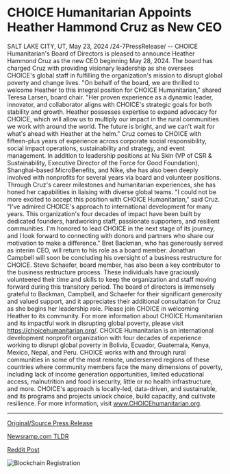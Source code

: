 # CHOICE Humanitarian Appoints Heather Hammond Cruz as New CEO

SALT LAKE CITY, UT, May 23, 2024 /24-7PressRelease/ -- CHOICE Humanitarian's Board of Directors is pleased to announce Heather Hammond Cruz as the new CEO beginning May 28, 2024. The board has charged Cruz with providing visionary leadership as she oversees CHOICE's global staff in fulfilling the organization's mission to disrupt global poverty and change lives.  "On behalf of the board, we are thrilled to welcome Heather to this integral position for CHOICE Humanitarian," shared Teresa Larsen, board chair. "Her proven experience as a dynamic leader, innovator, and collaborator aligns with CHOICE's strategic goals for both stability and growth. Heather possesses expertise to expand advocacy for CHOICE, which will allow us to multiply our impact in the rural communities we work with around the world. The future is bright, and we can't wait for what's ahead with Heather at the helm."  Cruz comes to CHOICE with fifteen-plus years of experience across corporate social responsibility, social impact operations, sustainability and strategy, and event management. In addition to leadership positions at Nu Skin (VP of CSR & Sustainability, Executive Director of the Force for Good Foundation), Shanghai-based MicroBenefits, and Nike, she has also been deeply involved with nonprofits for several years via board and volunteer positions. Through Cruz's career milestones and humanitarian experiences, she has honed her capabilities in liaising with diverse global teams.  "I could not be more excited to accept this position with CHOICE Humanitarian," said Cruz. "I've admired CHOICE's approach to international development for many years. This organization's four decades of impact have been built by dedicated founders, hardworking staff, passionate supporters, and resilient communities. I'm honored to lead CHOICE in the next stage of its journey, and I look forward to connecting with donors and partners who share our motivation to make a difference."  Bret Backman, who has generously served as interim CEO, will return to his role as a board member. Jonathan Campbell will soon be concluding his oversight of a business restructure for CHOICE. Steve Schaefer, board member, has also been a key contributor to the business restructure process. These individuals have graciously volunteered their time and skills to keep the organization and staff moving forward during this transitory period. The board of directors is immensely grateful to Backman, Campbell, and Schaefer for their significant generosity and valued support, and it appreciates their additional consultation for Cruz as she begins her leadership role.  Please join CHOICE in welcoming Heather to its community.  For more information about CHOICE Humanitarian and its impactful work in disrupting global poverty, please visit https://choicehumanitarian.org/.  CHOICE Humanitarian is an international development nonprofit organization with four decades of experience working to disrupt global poverty in Bolivia, Ecuador, Guatemala, Kenya, Mexico, Nepal, and Peru. CHOICE works with and through rural communities in some of the most remote, underserved regions of these countries where community members face the many dimensions of poverty, including lack of income generation opportunities, limited educational access, malnutrition and food insecurity, little or no health infrastructure, and more. CHOICE's approach is locally-led, data-driven, and sustainable, and its programs and projects unlock choice, build capacity, and cultivate resilience. For more information, visit www.CHOICEhumanitarian.org. 

---

[Original/Source Press Release](https://www.24-7pressrelease.com/press-release/511128/choice-humanitarian-appoints-heather-hammond-cruz-as-new-ceo)
                    

[Newsramp.com TLDR](https://newsramp.com/curated-news/choice-humanitarian-appoints-heather-hammond-cruz-as-new-ceo/405d657508ad1ae421fbf05aa5c164fe) 

 



[Reddit Post](https://www.reddit.com/r/newsramp/comments/1cymt11/choice_humanitarian_appoints_heather_hammond_cruz/) 



![Blockchain Registration](https://cdn.newsramp.app/24-7PressRelease/qrcode/245/23/xenoGk3z.webp)